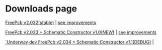 # Downloads page

[FreePcb v2.032(stable)](https://github.com/Duxah/FreePCB-2/archive/2-032.zip) | [see improvements](https://github.com/Duxah/FreePCB-2/tree/2-032])


[FreePcb v2.033 + Schematic Constructor v1.0(NEW)](https://github.com/Duxah/FreePCB-2/archive/2-033.zip) | [see improvements](https://github.com/Duxah/FreePCB-2/tree/2-033])

[`Underway dev FreePcb v2.034 + Schematic Constructor v1.1(DEBUG)](https://github.com/Duxah/FreePCB-2/archive/master.zip) |

